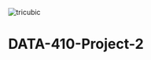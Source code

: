 ![tricubic](https://user-images.githubusercontent.com/98488236/152915447-fb6440f9-8d32-4b92-96f0-518d712a3f3f.png)
# DATA-410-Project-2
